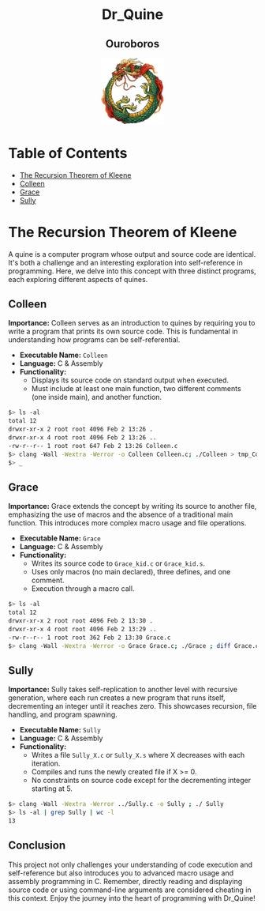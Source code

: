 <h1 align="center">Dr_Quine</h1>
<h2 align="center">Ouroboros</h2>

<div align="center">
<img src="docs/readme_images/ouroboros.png" alt="Ouroboros" width="25%">
</div>

# Table of Contents
- [The Recursion Theorem of Kleene](#the-recursion-theorem-of-kleene)
- [Colleen](#colleen)
- [Grace](#grace)
- [Sully](#sully)

# The Recursion Theorem of Kleene

A quine is a computer program whose output and source code are identical. It's both a challenge and an interesting exploration into self-reference in programming. Here, we delve into this concept with three distinct programs, each exploring different aspects of quines.

## Colleen

**Importance:** Colleen serves as an introduction to quines by requiring you to write a program that prints its own source code. This is fundamental in understanding how programs can be self-referential.

- **Executable Name:** `Colleen`
- **Language:** C & Assembly
- **Functionality:**
  - Displays its source code on standard output when executed.
  - Must include at least one main function, two different comments (one inside main), and another function.

```bash
$> ls -al
total 12
drwxr-xr-x 2 root root 4096 Feb 2 13:26 .
drwxr-xr-x 4 root root 4096 Feb 2 13:26 ..
-rw-r--r-- 1 root root 647 Feb 2 13:26 Colleen.c
$> clang -Wall -Wextra -Werror -o Colleen Colleen.c; ./Colleen > tmp_Colleen ; diff tmp_Colleen Colleen.c
$> _
```

## Grace

**Importance:** Grace extends the concept by writing its source to another file, emphasizing the use of macros and the absence of a traditional main function. This introduces more complex macro usage and file operations.

- **Executable Name:** `Grace`
- **Language:** C & Assembly
- **Functionality:**
  - Writes its source code to `Grace_kid.c` or `Grace_kid.s`.
  - Uses only macros (no main declared), three defines, and one comment.
  - Execution through a macro call.

```bash
$> ls -al
total 12
drwxr-xr-x 2 root root 4096 Feb 2 13:30 .
drwxr-xr-x 4 root root 4096 Feb 2 13:29 ..
-rw-r--r-- 1 root root 362 Feb 2 13:30 Grace.c
$> clang -Wall -Wextra -Werror -o Grace Grace.c; ./Grace ; diff Grace.c Grace_kid.c
```

## Sully

**Importance:** Sully takes self-replication to another level with recursive generation, where each run creates a new program that runs itself, decrementing an integer until it reaches zero. This showcases recursion, file handling, and program spawning.

- **Executable Name:** `Sully`
- **Language:** C & Assembly
- **Functionality:**
  - Writes a file `Sully_X.c` or `Sully_X.s` where X decreases with each iteration.
  - Compiles and runs the newly created file if X >= 0.
  - No constraints on source code except for the decrementing integer starting at 5.

```bash
$> clang -Wall -Wextra -Werror ../Sully.c -o Sully ; ./ Sully
$> ls -al | grep Sully | wc -l
13
```

## Conclusion

This project not only challenges your understanding of code execution and self-reference but also introduces you to advanced macro usage and assembly programming in C. Remember, directly reading and displaying source code or using command-line arguments are considered cheating in this context. Enjoy the journey into the heart of programming with Dr_Quine!